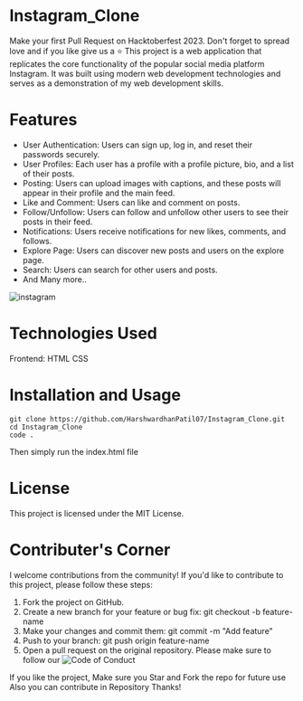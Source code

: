 # Instagram_Clone
Make your first Pull Request on Hacktoberfest 2023. Don't forget to spread love and if you like give us a ⭐️
This project is a web application that replicates the core functionality of the popular social media platform Instagram. It was built using modern web development technologies and serves as a demonstration of my web development skills.

# Features
* User Authentication: Users can sign up, log in, and reset their passwords securely.
* User Profiles: Each user has a profile with a profile picture, bio, and a list of their posts.
* Posting: Users can upload images with captions, and these posts will appear in their profile and the main feed.
* Like and Comment: Users can like and comment on posts.
* Follow/Unfollow: Users can follow and unfollow other users to see their posts in their feed.
* Notifications: Users receive notifications for new likes, comments, and follows.
* Explore Page: Users can discover new posts and users on the explore page.
* Search: Users can search for other users and posts.
* And Many more..

![instagram](https://github.com/HarshwardhanPatil07/Instagram_Clone/assets/126240589/0ce17104-c13c-4350-b042-879ccdf7f2f9)



# Technologies Used
Frontend:
HTML
CSS

# Installation and Usage
```
git clone https://github.com/HarshwardhanPatil07/Instagram_Clone.git
cd Instagram_Clone
code .
```
Then simply run the index.html file
# License
This project is licensed under the MIT License. 


# Contributer's Corner

I welcome contributions from the community! If you'd like to contribute to this project, please follow these steps:

1. Fork the project on GitHub.
2. Create a new branch for your feature or bug fix: git checkout -b feature-name
3. Make your changes and commit them: git commit -m "Add feature"
4. Push to your branch: git push origin feature-name
5. Open a pull request on the original repository.
Please make sure to follow our ![Code of Conduct]()


If you like the project, Make sure you Star and Fork the repo for future use 
Also you can contribute in Repository
Thanks!

